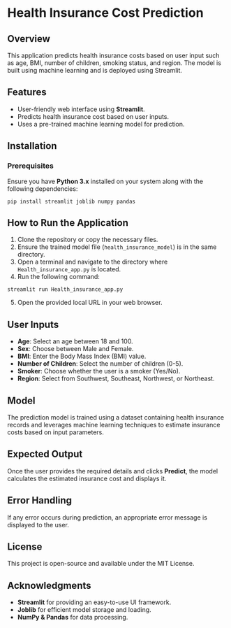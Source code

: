 # Health Insurance Cost Prediction

## Overview
This application predicts health insurance costs based on user input such as age, BMI, number of children, smoking status, and region. The model is built using machine learning and is deployed using Streamlit.

## Features
- User-friendly web interface using **Streamlit**.
- Predicts health insurance cost based on user inputs.
- Uses a pre-trained machine learning model for prediction.

## Installation
### Prerequisites
Ensure you have **Python 3.x** installed on your system along with the following dependencies:

```
pip install streamlit joblib numpy pandas
```

## How to Run the Application
1. Clone the repository or copy the necessary files.
2. Ensure the trained model file (`health_insurance_model`) is in the same directory.
3. Open a terminal and navigate to the directory where `Health_insurance_app.py` is located.
4. Run the following command:

```
streamlit run Health_insurance_app.py
```

5. Open the provided local URL in your web browser.

## User Inputs
- **Age**: Select an age between 18 and 100.
- **Sex**: Choose between Male and Female.
- **BMI**: Enter the Body Mass Index (BMI) value.
- **Number of Children**: Select the number of children (0-5).
- **Smoker**: Choose whether the user is a smoker (Yes/No).
- **Region**: Select from Southwest, Southeast, Northwest, or Northeast.

## Model
The prediction model is trained using a dataset containing health insurance records and leverages machine learning techniques to estimate insurance costs based on input parameters.

## Expected Output
Once the user provides the required details and clicks **Predict**, the model calculates the estimated insurance cost and displays it.

## Error Handling
If any error occurs during prediction, an appropriate error message is displayed to the user.

## License
This project is open-source and available under the MIT License.

## Acknowledgments
- **Streamlit** for providing an easy-to-use UI framework.
- **Joblib** for efficient model storage and loading.
- **NumPy & Pandas** for data processing.
